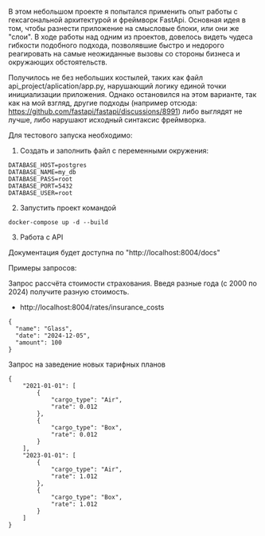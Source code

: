 В этом небольшом проекте я попытался применить опыт работы с гексагональной архитектурой и фреймворк FastApi. 
Основная идея в том, чтобы разнести приложение на смысловые блоки, или они же "слои". В ходе работы над одним из проектов, довелось видеть чудеса гибкости подобного подхода, позволявшие быстро и недорого реагировать на самые неожиданные вызовы со стороны бизнеса и окружающих обстоятельств. 

Получилось не без небольших костылей, таких как файл api_project/aplication/app.py, нарушающий логику единой точки инициализации приложения. Однако остановился на этом варианте, так как на мой взгляд, другие подходы (например отсюда: https://github.com/fastapi/fastapi/discussions/8991) либо выглядят не лучше, либо нарушают исходный синтаксис фреймворка. 

Для тестового запуска необходимо:

1. Создать и заполнить файл с переменными окружения:

```
DATABASE_HOST=postgres
DATABASE_NAME=my_db
DATABASE_PASS=root
DATABASE_PORT=5432
DATABASE_USER=root
```

2. Запустить проект командой

```
docker-compose up -d --build
```

3. Работа с API

Документация будет доступна по "http://localhost:8004/docs"

Примеры запросов:

Запрос рассчёта стоимости страхования. Введя разные года (с 2000 по 2024) получите разную стоимость. 
- http://localhost:8004/rates/insurance_costs
```
{
  "name": "Glass",
  "date": "2024-12-05",
  "amount": 100
}
```

Запрос на заведение новых тарифных планов 

```
{
    "2021-01-01": [
        {
            "cargo_type": "Air",
            "rate": 0.012
        },
        {
            "cargo_type": "Box",
            "rate": 0.012
        }
    ],
    "2023-01-01": [
        {
            "cargo_type": "Air",
            "rate": 1.012
        },
        {
            "cargo_type": "Box",
            "rate": 1.012
        }
    ]
}
```
